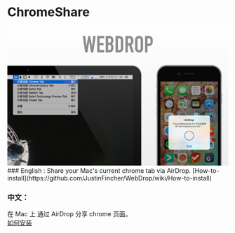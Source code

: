 # ChromeShare  
<img width="1440" alt="img" src="https://github.com/JustinFincher/WebDrop/raw/master/mas.jpg">  
### English : 
Share your Mac's current chrome tab via AirDrop.  
[How-to-install](https://github.com/JustinFincher/WebDrop/wiki/How-to-install)  

### 中文：
在 Mac 上 通过 AirDrop 分享 chrome 页面。  
[如何安装](https://github.com/JustinFincher/WebDrop/wiki/How-to-install)

